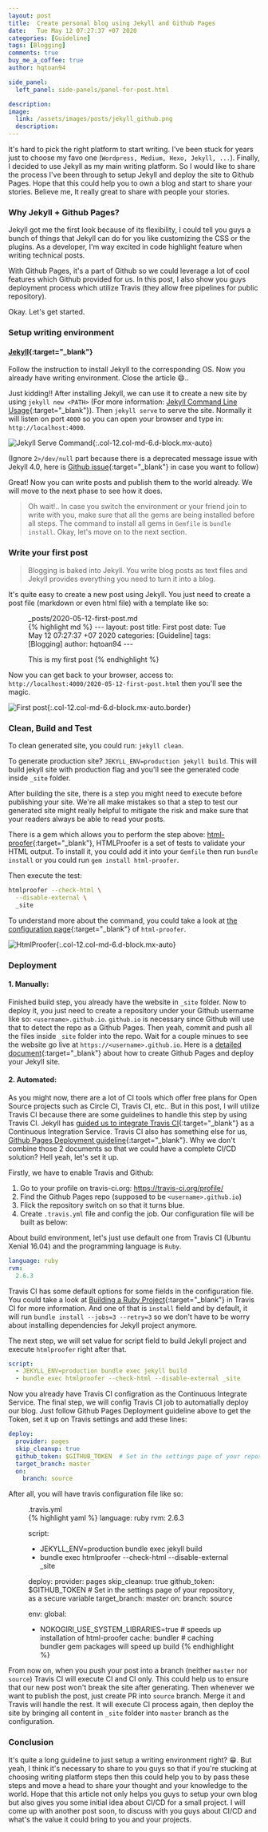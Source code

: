 ```yaml
---
layout: post
title:  Create personal blog using Jekyll and Github Pages
date:   Tue May 12 07:27:37 +07 2020
categories: [Guideline]
tags: [Blogging]
comments: true
buy_me_a_coffee: true
author: hqtoan94

side_panel:
  left_panel: side-panels/panel-for-post.html

description:
image:
  link: /assets/images/posts/jekyll_github.png
  description:
---
```


It's hard to pick the right platform to start writing. I've been stuck for years just to choose my favo one (`Wordpress, Medium, Hexo, Jekyll, ...`). Finally, I decided to use Jekyll as my main writing platform. So I would like to share the process I've been through to setup Jekyll and deploy the site to Github Pages. Hope that this could help you to own a blog and start to share your stories. Believe me, It really great to share with people your stories.

### Why Jekyll + Github Pages?

Jekyll got me the first look because of its flexibility, I could tell you guys a bunch of things that Jekyll can do for you like customizing the CSS or the plugins. As a developer, I'm way excited in code highlight feature when writing technical posts.

With Github Pages, it's a part of Github so we could leverage a lot of cool features which Github provided for us. In this post, I also show you guys deployment process which utilize Travis (they allow free pipelines for public repository).

Okay. Let's get started.

### Setup writing environment

#### [Jekyll](https://jekyllrb.com/docs/installation/){:target="_blank"}

Follow the instruction to install Jekyll to the corresponding OS. Now you already have writing environment. Close the article 😄..

Just kidding!! After installing Jekyll, we can use it to create a new site by using `jekyll new <PATH>` (For more information: [Jekyll Command Line Usage](https://jekyllrb.com/docs/usage/){:target="_blank"}). Then `jekyll serve` to serve the site. Normally it will listen on port `4000` so you can open your browser and type in: `http://localhost:4000`.

![Jekyll Serve Command](/assets/images/posts/jekyll_serve.png){:.col-12.col-md-6.d-block.mx-auto}

(Ignore `2>/dev/null` part because there is a deprecated message issue with Jekyll 4.0, here is [Github issue](https://github.com/jekyll/jekyll/issues/7947){:target="_blank"} in case you want to follow)

Great! Now you can write posts and publish them to the world already. We will move to the next phase to see how it does.

> Oh wait!.. In case you switch the environment or your friend join to write with you, make sure that all the gems are being installed before all steps. The command to install all gems in `Gemfile` is `bundle install`. Okay, let's move on to the next section.

### Write your first post

> Blogging is baked into Jekyll. You write blog posts as text files and Jekyll provides everything you need to turn it into a blog.

It's quite easy to create a new post using Jekyll. You just need to create a post file (markdown or even html file) with a template like so:

<figure>
  <figcaption>_posts/2020-05-12-first-post.md</figcaption>
{% highlight md %}
---
layout: post
title:  First post
date:   Tue May 12 07:27:37 +07 2020
categories: [Guideline]
tags: [Blogging]
author: hqtoan94
---

This is my first post
{% endhighlight %}
</figure>

Now you can get back to your browser, access to: `http://localhost:4000/2020-05-12-first-post.html` then you'll see the magic.

![First post](/assets/images/posts/first_post.png){:.col-12.col-md-6.d-block.mx-auto.border}

### Clean, Build and Test

To clean generated site, you could run: `jekyll clean`.

To generate production site? `JEKYLL_ENV=production jekyll build`. This will build jekyll site with production flag and you'll see the generated code inside `_site` folder.

After building the site, there is a step you might need to execute before publishing your site. We're all make mistakes so that a step to test our generated site might really helpful to mitigate the risk and make sure that your readers always be able to read your posts.

There is a gem which allows you to perform the step above: [html-proofer](https://github.com/gjtorikian/html-proofer){:target="_blank"}, HTMLProofer is a set of tests to validate your HTML output. To install it, you could add it into your `Gemfile` then run `bundle install` or you could run `gem install html-proofer`.

Then execute the test:

```bash
htmlproofer --check-html \
  --disable-external \
  _site
```

To understand more about the command, you could take a look at [the configuration page](https://github.com/gjtorikian/html-proofer#configuration){:target="_blank"} of `html-proofer`.

![HtmlProofer](/assets/images/posts/html-proofer.png){:.col-12.col-md-6.d-block.mx-auto}

### Deployment

#### 1. Manually:

Finished build step, you already have the website in `_site` folder. Now to deploy it, you just need to create a repository under your Github username like so: `<username>.github.io`. `github.io` is necessary since Github will use that to detect the repo as a Github Pages. Then yeah, commit and push all the files inside `_site` folder into the repo. Wait for a couple minues to see the website go live at `https://<username>.github.io`. Here is a [detailed document](https://jekyllrb.com/docs/github-pages/){:target="_blank"} about how to create Github Pages and deploy your Jekyll site.

#### 2. Automated:

As you might now, there are a lot of CI tools which offer free plans for Open Source projects such as Circle CI, Travis CI, etc.. But in this post, I will utilize Travis CI because there are some guidelines to handle this step by using Travis CI. Jekyll has [guided us to integrate Travis CI](https://jekyllrb.com/docs/deployment/automated/){:target="_blank"} as a Continuous Integration Service. Travis CI also has something else for us, [Github Pages Deployment guideline](https://docs.travis-ci.com/user/deployment/pages/){:target="_blank"}. Why we don't combine those 2 documents so that we could have a complete CI/CD solution? Hell yeah, let's set it up.

Firstly, we have to enable Travis and Github:

1. Go to your profile on travis-ci.org: https://travis-ci.org/profile/<username>
2. Find the Github Pages repo (supposed to be `<username>.github.io`)
3. Flick the repository switch on so that it turns blue.
4. Create `.travis.yml` file and config the job. Our configuration file will be built as below:

About build environment, let's just use default one from Travis CI (Ubuntu Xenial 16.04) and the programming language is `Ruby`.

```yaml
language: ruby
rvm:
  2.6.3
```

Travis CI has some default options for some fields in the configuration file. You could take a look at [Building a Ruby Project](https://docs.travis-ci.com/user/languages/ruby/){:target="_blank"} in Travis CI for more information. And one of that is `install` field and by default, it will run `bundle install --jobs=3 --retry=3` so we don't have to be worry about installing dependencies for Jekyll project anymore.

The next step, we will set value for script field to build Jekyll project and execute `htmlproofer` right after that.

```yaml
script:
  - JEKYLL_ENV=production bundle exec jekyll build
  - bundle exec htmlproofer --check-html --disable-external _site
```

Now you already have Travis CI configration as the Continuous Integrate Service. The final step, we will config Travis CI job to automatially deploy our blog. Just follow Github Pages Deployment guideline above to get the Token, set it up on Travis settings and add these lines:

```yaml
deploy:
  provider: pages
  skip_cleanup: true
  github_token: $GITHUB_TOKEN  # Set in the settings page of your repository, as a secure variable
  target_branch: master
  on:
    branch: source
```

After all, you will have travis configuration file like so:

<figure>
  <figcaption>.travis.yml</figcaption>
{% highlight yaml %}
language: ruby
rvm:
  2.6.3

script:
  - JEKYLL_ENV=production bundle exec jekyll build
  - bundle exec htmlproofer --check-html --disable-external _site

deploy:
  provider: pages
  skip_cleanup: true
  github_token: $GITHUB_TOKEN  # Set in the settings page of your repository, as a secure variable
  target_branch: master
  on:
    branch: source

env:
  global:
  - NOKOGIRI_USE_SYSTEM_LIBRARIES=true # speeds up installation of html-proofer
cache: bundler # caching bundler gem packages will speed up build
{% endhighlight %}
</figure>

From now on, when you push your post into a branch (neither `master` nor `source`) Travis CI will execute CI and CI only. This could help us to ensure that our new post won't break the site after generating. Then whenever we want to publish the post, just create PR into `source` branch. Merge it and Travis will handle the rest. It will execute CI process again, then deploy the site by bringing all content in `_site` folder into `master` branch as the configuration.

### Conclusion

It's quite a long guideline to just setup a writing environment right? 😁. But yeah, I think it's necessary to share to you guys so that if you're stucking at choosing writing platform steps then this could help you to by pass these steps and move a head to share your thought and your knowledge to the world. Hope that this article not only helps you guys to setup your own blog but also gives you some initial idea about CI/CD for a small project. I will come up with another post soon, to discuss with you guys about CI/CD and what's the value it could bring to you and your projects.
